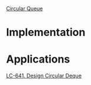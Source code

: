 ---
---

[Circular Queue](</docs/Algorithms/Advanced Data Structures/Circular Queue.md>)
# Implementation



# Applications
[LC-641. Design Circular Deque](</docs/Some Leetcode Questions/LC-641. Design Circular Deque.md>)